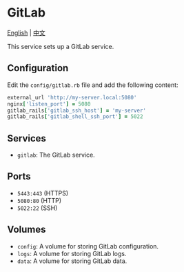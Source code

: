 # GitLab

[English](./README.md) | [中文](./README.zh.md)

This service sets up a GitLab service.

## Configuration

Edit the `config/gitlab.rb` file and add the following content:

```ruby
external_url 'http://my-server.local:5080'
nginx['listen_port'] = 5080
gitlab_rails['gitlab_ssh_host'] = 'my-server'
gitlab_rails['gitlab_shell_ssh_port'] = 5022
```

## Services

- `gitlab`: The GitLab service.

## Ports

- `5443:443` (HTTPS)
- `5080:80` (HTTP)
- `5022:22` (SSH)

## Volumes

- `config`: A volume for storing GitLab configuration.
- `logs`: A volume for storing GitLab logs.
- `data`: A volume for storing GitLab data.
